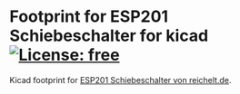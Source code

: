 # Footprint for ESP201 Schiebeschalter for kicad [![License: free](https://img.shields.io/badge/license-free-green.svg)](https://github.com/pforrmi/ESP201-Schiebeschalter/blob/master/LICENSE)

Kicad footprint for [ESP201 Schiebeschalter von reichelt.de](https://www.reichelt.de/schiebeschalter-1x-um-liegend-print-rm-2-54-ss-esp201-p112179.html?&trstct=pos_15).
